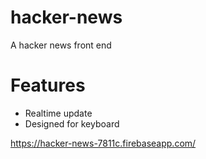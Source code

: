 # hacker-news
A hacker news front end

# Features
 - Realtime update
 - Designed for keyboard
 
https://hacker-news-7811c.firebaseapp.com/
